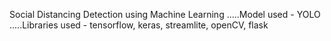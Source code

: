 Social Distancing Detection using Machine Learning
.....Model used - YOLO 
.....Libraries used - tensorflow, keras, streamlite, openCV, flask
